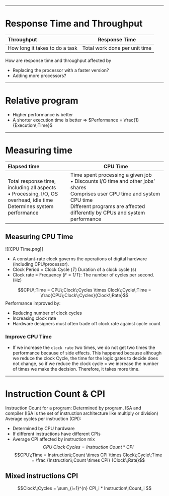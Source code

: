 ___
# Response Time and Throughput
| Throughput                     | Response Time                 |
| :----------------------------- | ----------------------------- |
| How long it takes to do a task | Total work done per unit time |
How are response time and throughput affected by 
- Replacing the processor with a faster version? 
- Adding more processors?
___
# Relative program
- Higher performance is better
- A shorter execution time is better
⇒ $Performance = \frac{1} {Execution\;Time}$
___
# Measuring time
| Elapsed time                                                                                                               | CPU Time                                                                                                                                                                                                         |
| :------------------------------------------------------------------------------------------------------------------------- | ---------------------------------------------------------------------------------------------------------------------------------------------------------------------------------------------------------------- |
| Total response time, including all aspects <br>• Processing, I/O, OS overhead, idle time <br>Determines system performance | Time spent processing a given job <br>• Discounts I/O time and other jobs’ shares <br>Comprises user CPU time and system CPU time <br>Different programs are affected differently by CPUs and system performance |
## Measuring CPU Time
![[CPU Time.png]]
- A constant-rate clock governs the operations of digital hardware (including CPU/processor).
- Clock Period  = Clock Cycle ($T$) Duration of a clock cycle (s)
- Clock rate = Frequency ($F = 1/T$): The number of cycles per second. (Hz)

$$CPU\;Time = CPU\;Clock\;Cycles \times Clock\;Cycle\;Time = \frac{CPU\;Clock\;Cycles}{Clock\;Rate}$$
Performance improved by: 
- Reducing number of clock cycles 
- Increasing clock rate 
- Hardware designers must often trade off clock rate against cycle count

### Improve CPU Time
- If we increase the `clock rate` two times, we do not get two times the performance because of side effects.
This happened because although we reduce the clock Cycle, the time for the logic gates to decide does not change, so if we reduce the clock cycle = we increase the number of times we make the decision. Therefore, it takes more time.
___
# Instruction Count & CPI
Instruction Count for a program: Determined by program, ISA and compiler (ISA is the set of instruction architecture like multiply or division)
Average cycles per instruction (CPI): 
- Determined by CPU hardware 
- If different instructions have different CPIs 
- Average CPI affected by instruction mix
$$CPU\;Clock\;Cycles = Instruction\;Count * CPI$$
$$CPU\;Time = Instruction\;Count \times CPI \times Clock\;Cycle\;Time = \frac {Instruction\;Count \times CPI} {Clock\;Rate}$$
## Mixed instructions CPI
$$Clock\;Cycles = \sum_{i=1}^{n} CPI_i * Instruction\;Count_i $$